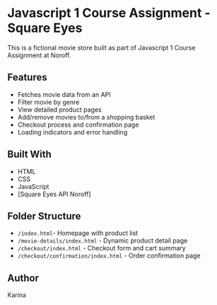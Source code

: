 # Javascript 1 Course Assignment - Square Eyes 

This is a fictional movie store built as part of Javascript 1 Course Assignment at Noroff.

## Features
- Fetches movie data from an API
- Filter movie by genre
- View detailed product pages
- Add/remove movies to/from a shopping basket
- Checkout process and confirmation page
- Loading indicators and error handling


## Built With
- HTML
- CSS
- JavaScript
- [Square Eyes API Noroff]

## Folder Structure 
- `/index.html`- Homepage with product list
- `/movie-details/index.html` - Dynamic product detail page
- `/checkout/index.html` - Checkout form and cart summary
- `/checkout/confirmation/index.html` - Order confirmation page

## Author 
Karina 
